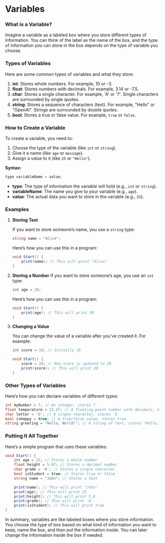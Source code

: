# Variables

### What is a Variable?

Imagine a variable as a labeled box where you store different types of information. You can think of the label as the name of the box, and the type of information you can store in the box depends on the type of variable you choose.

### Types of Variables

Here are some common types of variables and what they store:

1. **int**: Stores whole numbers. For example, 10 or -3.
2. **float**: Stores numbers with decimals. For example, 3.14 or -7.5.
3. **char**: Stores a single character. For example, 'A' or '7'. Single characters are surrounded by single quotes.
4. **string**: Stores a sequence of characters (text). For example, "Hello" or "OpenAI". Strings are surrounded by double quotes.
5. **bool**: Stores a true or false value. For example, `true` or `false`.

### How to Create a Variable

To create a variable, you need to:
1. Choose the type of the variable (like `int` or `string`).
2. Give it a name (like `age` or `message`).
3. Assign a value to it (like `25` or `"Hello"`).

**Syntax:**
```csharp
type variableName = value;
```

- **type**: The type of information the variable will hold (e.g., `int` or `string`).
- **variableName**: The name you give to your variable (e.g., `age`).
- **value**: The actual data you want to store in the variable (e.g., `25`).

### Examples
1. **Storing Text**

   If you want to store someone’s name, you use a `string` type:

   ```csharp
   string name = "Alice";
   ```

   Here’s how you can use this in a program:

   ```csharp
   void Start() {
       print(name); // This will print "Alice"
   }
   ```
2. **Storing a Number**
   If you want to store someone’s age, you use an `int` type:

   ```csharp
   int age = 30;
   ```

   Here’s how you can use this in a program:

   ```csharp
   void Start() {
       print(age); // This will print 30
   }
   ```
3. **Changing a Value**

   You can change the value of a variable after you’ve created it. For example:

   ```csharp
   int score = 10; // Initially 10

   void Start() {
       score = 20; // Now score is updated to 20
       print(score); // This will print 20
   }
   ```

### Other Types of Variables
Here’s how you can declare variables of different types:

```csharp
int myNumber = 7; // An integer, stores 7
float temperature = 23.5f; // A floating-point number with decimals, stores 23.5
char letter = 'G'; // A single character, stores 'G'
bool isHappy = true; // A true/false value, stores true
string greeting = "Hello, World!"; // A string of text, stores "Hello, World!"
```

### Putting It All Together
Here’s a simple program that uses these variables:

```csharp
void Start() {
    int age = 25; // Stores a whole number
    float height = 5.8f; // Stores a decimal number
    char grade = 'A'; // Stores a single character
    bool isStudent = true; // Stores true or false
    string name = "John"; // Stores a text

    print(name); // This will print "John"
    print(age); // This will print 25
    print(height); // This will print 5.8
    print(grade); // This will print 'A'
    print(isStudent); // This will print true
}
```

In summary, variables are like labeled boxes where you store information. You choose the type of box based on what kind of information you want to keep, name the box, and then put the information inside. You can later change the information inside the box if needed.